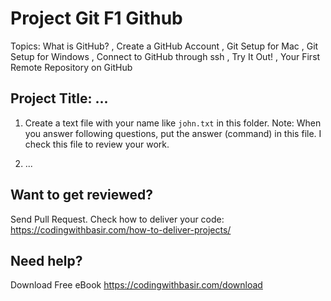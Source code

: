 # Project Git F1 Github

Topics:
What is GitHub?
, Create a GitHub Account
, Git Setup for Mac
, Git Setup for Windows
, Connect to GitHub through ssh
, Try It Out!
, Your First Remote Repository on GitHub

## Project Title: ...

1. Create a text file with your name like `john.txt` in this folder.
   Note: When you answer following questions, put the answer (command) in this file. I check this file to review your work.

2. ...

## Want to get reviewed?

Send Pull Request. Check how to deliver your code: https://codingwithbasir.com/how-to-deliver-projects/

## Need help?

Download Free eBook https://codingwithbasir.com/download
